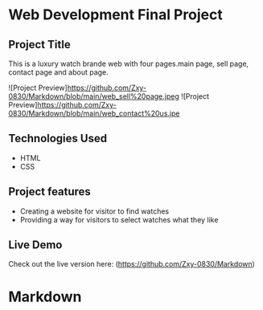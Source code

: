 # Web Development Final Project

## Project Title
This is a luxury watch brande web with four pages.main page, sell page, contact page and
about page.

![Project Preview]https://github.com/Zxy-0830/Markdown/blob/main/web_sell%20page.jpeg
![Project Preview]https://github.com/Zxy-0830/Markdown/blob/main/web_contact%20us.jpe

## Technologies Used
- HTML
- CSS

## Project features
- Creating a website for visitor to find watches
- Providing a way for visitors to select watches what they like

## Live Demo
Check out the live version here: (https://github.com/Zxy-0830/Markdown)


# Markdown
